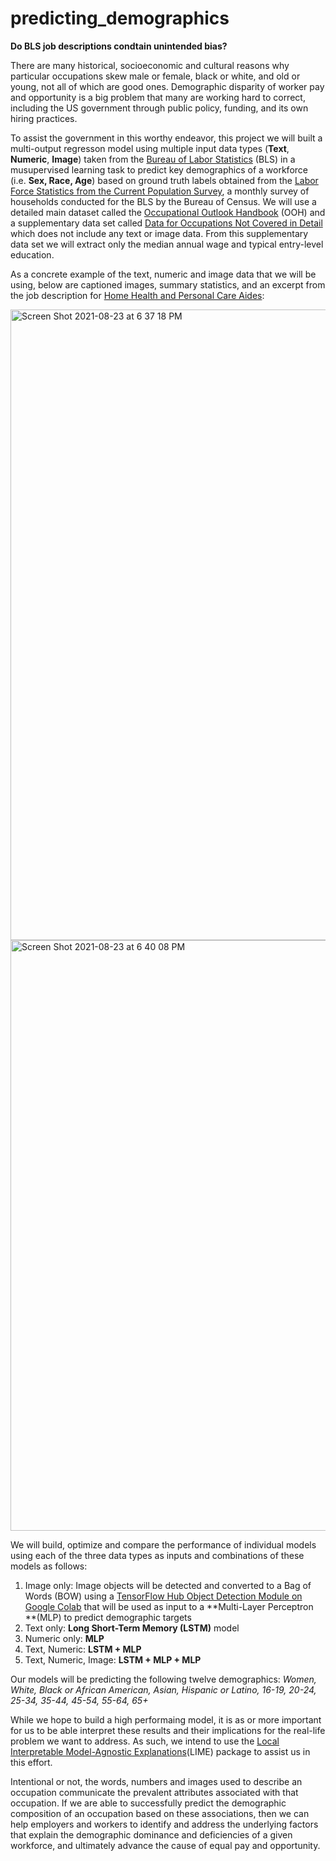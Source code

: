 # predicting_demographics
**Do BLS job descriptions condtain unintended bias?**

There are many historical, socioeconomic and cultural reasons why particular occupations skew male or female, black or white, and old or young, not all of which are good ones. Demographic disparity of worker pay and opportunity is a big problem that many are working hard to correct, including the US government through public policy, funding, and its own hiring practices. 

To assist the government in this worthy endeavor, this project we will built a multi-output regresson model using multiple input data types (**Text**, **Numeric**, **Image**) taken from the [Bureau of Labor Statistics](https://www.bls.gov/) (BLS) in a musupervised learning task to predict key demographics of a workforce (i.e. **Sex, Race, Age**) based on ground truth labels obtained from the [Labor Force Statistics from the Current Population Survey](https://www.bls.gov/cps/tables.html), a monthly survey of households conducted for the BLS by the Bureau of Census.  We will use a detailed main dataset called the [Occupational Outlook Handbook](https://www.bls.gov/ooh/) (OOH) and a supplementary data set called [Data for Occupations Not Covered in Detail](https://www.bls.gov/ooh/about/data-for-occupations-not-covered-in-detail.htm) which does not include any text or image data. From this supplementary data set we will extract only the median annual wage and typical entry-level education.

As a concrete example of the text, numeric and image data that we will be using, below are captioned images, summary statistics, and an excerpt from the job description for [Home Health and Personal Care Aides](https://www.bls.gov/ooh/healthcare/home-health-aides-and-personal-care-aides.htm):

<img width="1009" alt="Screen Shot 2021-08-23 at 6 37 18 PM" src="https://user-images.githubusercontent.com/75413805/130541587-4944faed-d62f-4501-93cc-94a250734b34.png">

<img width="945" alt="Screen Shot 2021-08-23 at 6 40 08 PM" src="https://user-images.githubusercontent.com/75413805/130541825-ce78cc72-826e-4ac1-abd0-c555668f6c91.png">

We will build, optimize and compare the performance of individual models using each of the three data types as inputs and combinations of these models as follows:

1. Image only: Image objects will be detected and converted to a Bag of Words (BOW) using a [TensorFlow Hub Object Detection Module on Google Colab](https://www.tensorflow.org/hub/tutorials/object_detection) that will be used as input to a **Multi-Layer Perceptron **(MLP) to predict demographic targets 
2. Text only: **Long Short-Term Memory (LSTM)** model
3. Numeric only: **MLP**
4. Text, Numeric:	**LSTM + MLP**
5. Text, Numeric, Image: **LSTM + MLP + MLP**

Our models will be predicting the following twelve demographics: _Women, White,	Black or African American, Asian, Hispanic or Latino,	16-19, 20-24, 25-34, 35-44, 45-54, 55-64,	65+_

While we hope to build a high performaing model, it is as or more important for us to be able interpret these results and their implications for the real-life problem we want to address. As such, we intend to use the [Local Interpretable Model-Agnostic Explanations](https://lime-ml.readthedocs.io/en/latest/)(LIME) package to assist us in this effort.

Intentional or not, the words, numbers and images used to describe an occupation communicate the prevalent attributes associated with that occupation. If we are able to successfully predict the demographic composition of an occupation based on these associations, then we can help employers and workers to identify and address the underlying factors that explain the demographic dominance and deficiencies of a given workforce, and ultimately advance the cause of equal pay and opportunity. 
